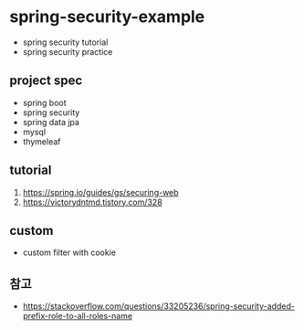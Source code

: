 # spring-security-example

* spring security tutorial
* spring security practice

## project spec

* spring boot
* spring security
* spring data jpa
* mysql
* thymeleaf

## tutorial

1. https://spring.io/guides/gs/securing-web
1. https://victorydntmd.tistory.com/328

## custom

* custom filter with cookie 

## 참고

* https://stackoverflow.com/questions/33205236/spring-security-added-prefix-role-to-all-roles-name
